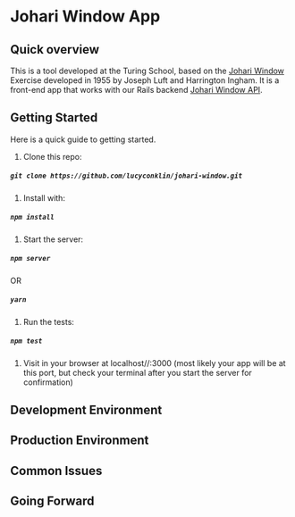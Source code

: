 # Johari Window App
## Quick overview

This is a tool developed at the Turing School, based on the [Johari Window](https://en.wikipedia.org/wiki/Johari_window) Exercise developed in 1955 by Joseph Luft and Harrington Ingham. It is a front-end app that works with our Rails backend [Johari Window API](https://github.com/Dpalazzari/johari_window_api).


## Getting Started
Here is a quick guide to getting started.

1. Clone this repo:
##### `git clone https://github.com/lucyconklin/johari-window.git`

1. Install with:
##### `npm install`

1. Start the server:
##### `npm server`
OR
##### `yarn`

1. Run the tests:
##### `npm test`

1. Visit in your browser at localhost//:3000 (most likely your app will be at this port, but check your terminal after you start the server for confirmation)

## Development Environment

## Production Environment

## Common Issues

## Going Forward
